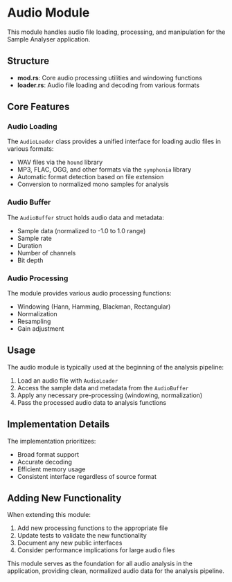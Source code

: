 # Audio Module

This module handles audio file loading, processing, and manipulation for the Sample Analyser application.

## Structure

- **mod.rs**: Core audio processing utilities and windowing functions
- **loader.rs**: Audio file loading and decoding from various formats

## Core Features

### Audio Loading

The `AudioLoader` class provides a unified interface for loading audio files in various formats:

- WAV files via the `hound` library
- MP3, FLAC, OGG, and other formats via the `symphonia` library
- Automatic format detection based on file extension
- Conversion to normalized mono samples for analysis

### Audio Buffer

The `AudioBuffer` struct holds audio data and metadata:

- Sample data (normalized to -1.0 to 1.0 range)
- Sample rate
- Duration
- Number of channels
- Bit depth

### Audio Processing

The module provides various audio processing functions:

- Windowing (Hann, Hamming, Blackman, Rectangular)
- Normalization
- Resampling
- Gain adjustment

## Usage

The audio module is typically used at the beginning of the analysis pipeline:

1. Load an audio file with `AudioLoader`
2. Access the sample data and metadata from the `AudioBuffer`
3. Apply any necessary pre-processing (windowing, normalization)
4. Pass the processed audio data to analysis functions

## Implementation Details

The implementation prioritizes:

- Broad format support
- Accurate decoding
- Efficient memory usage
- Consistent interface regardless of source format

## Adding New Functionality

When extending this module:

1. Add new processing functions to the appropriate file
2. Update tests to validate the new functionality
3. Document any new public interfaces
4. Consider performance implications for large audio files

This module serves as the foundation for all audio analysis in the application, providing clean, normalized audio data for the analysis pipeline.